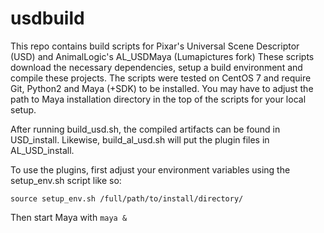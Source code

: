 # usdbuild
This repo contains build scripts for Pixar's Universal Scene Descriptor (USD) and AnimalLogic's AL_USDMaya (Lumapictures fork)
These scripts download the necessary dependencies, setup a build environment and compile these projects.
The scripts were tested on CentOS 7 and require Git, Python2 and Maya (+SDK) to be installed.
You may have to adjust the path to Maya installation directory in the top of the scripts for your local setup.

After running build_usd.sh, the compiled artifacts can be found in USD_install.
Likewise, build_al_usd.sh will put the plugin files in AL_USD_install.

To use the plugins, first adjust your environment variables using the setup_env.sh script like so:

```
source setup_env.sh /full/path/to/install/directory/
```

Then start Maya with `maya &`
